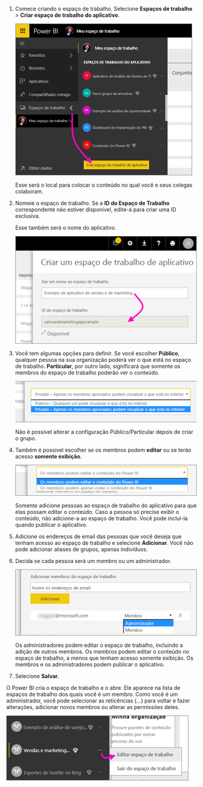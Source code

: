 1. Comece criando o espaço de trabalho. Selecione **Espaços de trabalho** > **Criar espaço de trabalho do aplicativo**. 
   
     ![Criar espaço de trabalho do aplicativo](media/powerbi-service-create-app-workspace/power-bi-create-app-workspace.png)
   
    Esse será o local para colocar o conteúdo no qual você e seus colegas colaboram.

2. Nomeie o espaço de trabalho. Se a **ID do Espaço de Trabalho** correspondente não estiver disponível, edite-a para criar uma ID exclusiva.
   
     Esse também será o nome do aplicativo.
   
     ![Nomear o espaço de trabalho](media/powerbi-service-create-app-workspace/power-bi-apps-create-workspace-name.png)

3. Você tem algumas opções para definir. Se você escolher **Público**, qualquer pessoa na sua organização poderá ver o que está no espaço de trabalho. **Particular**, por outro lado, significará que somente os membros do espaço de trabalho poderão ver o conteúdo.
   
     ![Definir como particular ou público](media/powerbi-service-create-app-workspace/power-bi-apps-create-workspace-private-public.png)
   
    Não é possível alterar a configuração Público/Particular depois de criar o grupo.

4. Também é possível escolher se os membros podem **editar** ou se terão acesso **somente exibição**.
   
     ![Definir como edição ou somente exibição](media/powerbi-service-create-app-workspace/power-bi-apps-create-workspace-members-edit.png)
   
     Somente adicione pessoas ao espaço de trabalho do aplicativo para que elas possam editar o conteúdo. Caso a pessoa só precise exibir o conteúdo, não adicione-a ao espaço de trabalho. Você pode incluí-la quando publicar o aplicativo.

5. Adicione os endereços de email das pessoas que você deseja que tenham acesso ao espaço de trabalho e selecione **Adicionar**. Você não pode adicionar aliases de grupos, apenas indivíduos.

6. Decida se cada pessoa será um membro ou um administrador.
   
     ![Definir como Administrador ou Membro](media/powerbi-service-create-app-workspace/power-bi-apps-create-workspace-admin.png)
   
    Os administradores podem editar o espaço de trabalho, incluindo a adição de outros membros. Os membros podem editar o conteúdo no espaço de trabalho, a menos que tenham acesso somente exibição. Os membros e os administradores podem publicar o aplicativo.

7. Selecione **Salvar**.

O Power BI cria o espaço de trabalho e o abre. Ele aparece na lista de espaços de trabalho dos quais você é um membro. Como você é um administrador, você pode selecionar as reticências (...) para voltar e fazer alterações, adicionar novos membros ou alterar as permissões deles.

![Editar espaço de trabalho](media/powerbi-service-create-app-workspace/power-bi-apps-edit-workspace-ellipsis.png)

